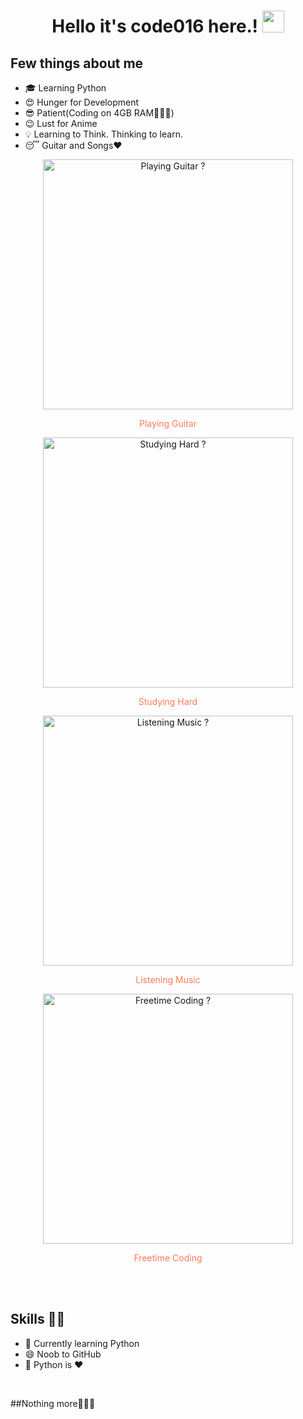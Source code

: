 <h1 align="center">Hello it's code016 here.! <img src="https://github.com/itscode016/itscode016/blob/main/gifs/Hi.gif" width="35px"></h1>
<p align="center">
</p>

<div align="center">

</div>


## Few things about me
- 🎓 Learning Python
- 😍️ Hunger for Development
- 😎 Patient(Coding on 4GB RAM🤷🏻‍♂️)
- 😉 Lust for Anime
- 💡 Learning to Think. Thinking to learn.
- 😴 Guitar and Songs❤️


<div align="center">
<img width="400px" src="https://github.com/itscode016/itscode016/blob/main/gifs/guitar.gif" alt="Playing Guitar ?">
<br>
  <p style="color: #FF7A59"> Playing Guitar </p>
<img width="400px" src="https://github.com/itscode016/itscode016/blob/main/gifs/study.gif" alt="Studying Hard ?">
<br>
  <p style="color: #FF7A59"> Studying Hard </p>
<img width="400px" src="https://github.com/itscode016/itscode016/blob/main/gifs/music.gif" alt="Listening Music ?">
<br>
  <p style="color: #FF7A59"> Listening Music </p>
<img width="400px" src="https://github.com/itscode016/itscode016/blob/main/gifs/laptop.gif" alt="Freetime Coding ?">
<br>
  <p style="color: #FF7A59"> Freetime Coding </p>
<br><br>

</div>


## Skills 👨‍💻

- 🌱 Currently learning Python
- 😄 Noob to GitHub
- 🥰 Python is ❤️

</br>

##Nothing more🤦🏻‍♂️
